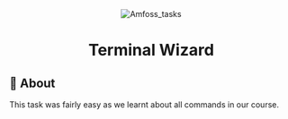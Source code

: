 <div align="center" id="top"> 
  <img src="./.github/app.gif" alt="Amfoss_tasks" />
</div>

<h1 align="center">Terminal Wizard</h1>


## :dart: About ##

This task was fairly easy as we learnt about all commands in our course.
